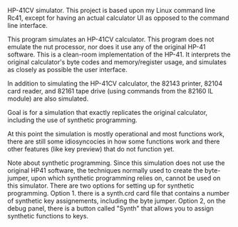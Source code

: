 HP-41CV simulator.
This project is based upon my Linux command line Rc41, except for having an actual calculator UI as opposed to the
command line interface.  

This program simulates an HP-41CV calculator.  This program does not emulate the nut processor, nor does it use any
of the original HP-41 software.  This is a clean-room implementation of the HP-41.  It interprets the original calculator's
byte codes and memory/register usage, and simulates as closely as possible the user interface.

In addition to simulating the HP-41CV calculator, the 82143 printer, 82104 card reader, and 82161 tape drive (using commands
from the 82160 IL module) are also simulated.

Goal is for a simulation that exactly replicates the original calculator, including the use of synthetic programming.

At this point the simulation is mostly operational and most functions work, there are still some idiosyncocies in how
some functions work and there other features (like key preview) that do not function yet.

Note about synthetic programming.
Since this simulation does not use the original HP41 software, the techniques normally used to create the byte-jumper,
upon which synthetic programming relies on, cannot be used on this simulator.  There are two options for setting up
for synthetic programming.  Option 1. there is a synth.crd card file that contains a number of synthetic key assignements,
including the byte jumper.  Option 2, on the debug panel, there is a button called "Synth" that allows you to assign
synthetic functions to keys.
